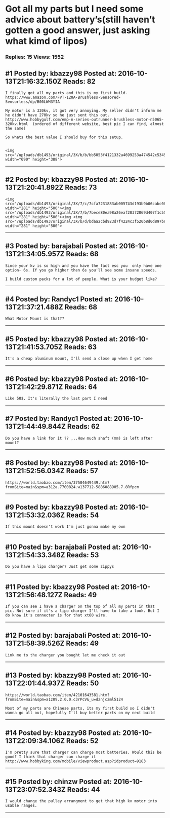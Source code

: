 # Got all my parts but I need some advice about battery&rsquo;s(still haven&rsquo;t gotten a good answer, just asking what kimd of lipos)

### Replies: 15 Views: 1552

## \#1 Posted by: kbazzy98 Posted at: 2016-10-13T21:16:32.150Z Reads: 82

```
I finally got all my parts and this is my first build. https://www.amazon.com/FVT-120A-Brushless-Sensored-Sensorless/dp/B00LWH3YIA

My motor is a 320kv, it got very annoying. My seller didn't inform me he didn't have 270kv so he just sent this out. http://www.hobbygulf.com/emp-n-series-outrunner-brushless-motor-n5065-320kv.html  (ordered of different website, best pic I can find, almost the same)

So whats the best value I should buy for this setup.


<img src="/uploads/db1493/original/3X/b/b/bb5053f4121332a4699253a474542c53456f2ec1.png" width="690" height="388">
```

---
## \#2 Posted by: kbazzy98 Posted at: 2016-10-13T21:20:41.892Z Reads: 73

```
<img src="/uploads/db1493/original/3X/7/c/7cfa7231883ab005743d193b9b06cabc089c13b0.png" width="281" height="500"><img src="/uploads/db1493/original/3X/7/b/7bece80ea98a26eaf28372069d407f1c55e40ef5.png" width="281" height="500"><img <img src="/uploads/db1493/original/3X/b/d/bdaa2cbd923d7f4224c3f520b8d0d897b9120b02.png" width="281" height="500">
```

---
## \#3 Posted by: barajabali Posted at: 2016-10-13T21:34:05.957Z Reads: 68

```
Since your kv is so high and you have the fact esc you  only have one option- 6s. If you go higher then 6s you'll see some insane speeds. 

I build custom packs for a lot of people. What is your budget like?
```

---
## \#4 Posted by: Randyc1 Posted at: 2016-10-13T21:37:21.488Z Reads: 68

```
What Motor Mount is that??
```

---
## \#5 Posted by: kbazzy98 Posted at: 2016-10-13T21:41:53.705Z Reads: 63

```
It's a cheap aluminum mount, I'll send a close up when I get home
```

---
## \#6 Posted by: kbazzy98 Posted at: 2016-10-13T21:42:29.871Z Reads: 64

```
Like 50$. It's literally the last part I need
```

---
## \#7 Posted by: Randyc1 Posted at: 2016-10-13T21:44:49.844Z Reads: 62

```
Do you have a link for it ?? ,..How much shaft (mm) is left after mount?
```

---
## \#8 Posted by: kbazzy98 Posted at: 2016-10-13T21:52:56.034Z Reads: 57

```
https://world.taobao.com/item/37504649449.htm?fromSite=main&spm=a312a.7700824.w137712-5886088905.7.8Rfpcm
```

---
## \#9 Posted by: kbazzy98 Posted at: 2016-10-13T21:53:32.036Z Reads: 54

```
If this mount doesn't work I'm just gonna make my own
```

---
## \#10 Posted by: barajabali Posted at: 2016-10-13T21:54:33.348Z Reads: 53

```
Do you have a lipo charger? Just get some zippys
```

---
## \#11 Posted by: kbazzy98 Posted at: 2016-10-13T21:56:48.127Z Reads: 49

```
If you can see I have a charger on the top of all my parts in that pic. Not sure if it's a lipo charger I'll have to take a look. But I do know it's connecter is for that xt60 wire.
```

---
## \#12 Posted by: barajabali Posted at: 2016-10-13T21:58:39.526Z Reads: 49

```
Link me to the charger you bought let me check it out
```

---
## \#13 Posted by: kbazzy98 Posted at: 2016-10-13T22:01:44.937Z Reads: 50

```
https://world.taobao.com/item/42101643581.htm?fromSite=main&spm=a1z09.2.0.0.c3rPcV&_u=d2njc2ml5124

Most of my parts are Chinese parts, its my first build so I didn't wanna go all out, hopefully I'll buy better parts on my next build
```

---
## \#14 Posted by: kbazzy98 Posted at: 2016-10-13T22:09:34.106Z Reads: 52

```
I'm pretty sure that charger can charge most batteries. Would this be good? I think that charger can charge it
http://www.hobbyking.com/mobile/viewproduct.asp?idproduct=9183
```

---
## \#15 Posted by: chinzw Posted at: 2016-10-13T23:07:52.343Z Reads: 44

```
I would change the pulley arrangment to get that high kv motor into usable ranges.
```

---
